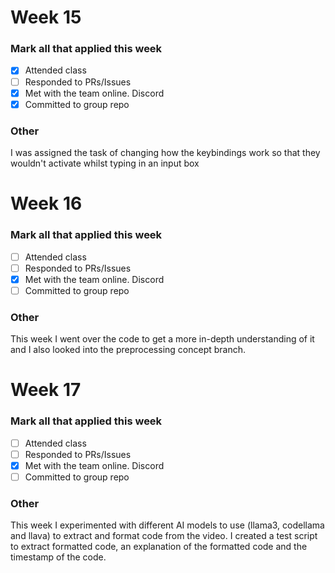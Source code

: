 # Week 15 
### Mark all that applied this week
- [x] Attended class
- [ ] Responded to PRs/Issues
- [x] Met with the team online. Discord
- [x] Committed to group repo

### Other
I was assigned the task of changing how the keybindings work so that they wouldn't activate whilst typing in an input box

# Week 16
### Mark all that applied this week
- [ ] Attended class
- [ ] Responded to PRs/Issues
- [x] Met with the team online. Discord
- [ ] Committed to group repo

### Other
This week I went over the code to get a more in-depth understanding of it and I also looked into the preprocessing concept branch.

# Week 17
### Mark all that applied this week
- [ ] Attended class
- [ ] Responded to PRs/Issues
- [x] Met with the team online. Discord
- [ ] Committed to group repo

### Other
This week I experimented with different AI models to use (llama3, codellama and llava) to extract and format code from the video.
I created a test script to extract formatted code, an explanation of the formatted code and the timestamp of the code.
